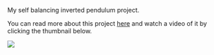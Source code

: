 My self balancing inverted pendulum project.

You can read more about this project [here](https://github.com/chrisdoble/self-balancing-inverted-pendulum/blob/master/post/post.pdf) and watch a video of it by clicking the thumbnail below.

[![](https://img.youtube.com/vi/-cd6RuVWI30/0.jpg)](https://www.youtube.com/watch?v=-cd6RuVWI30)